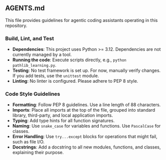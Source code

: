 ## AGENTS.md

This file provides guidelines for agentic coding assistants operating in this repository.

### Build, Lint, and Test

- **Dependencies**: This project uses Python >= 3.12. Dependencies are not currently managed by a tool.
- **Running the code**: Execute scripts directly, e.g., `python pathlib_learning.py`.
- **Testing**: No test framework is set up. For now, manually verify changes. If you add tests, use the `unittest` module.
- **Linting**: No linter is configured. Please adhere to PEP 8 style.

### Code Style Guidelines

- **Formatting**: Follow PEP 8 guidelines. Use a line length of 88 characters.
- **Imports**: Place all imports at the top of the file, grouped into standard library, third-party, and local application imports.
- **Typing**: Add type hints for all function signatures.
- **Naming**: Use `snake_case` for variables and functions. Use `PascalCase` for classes.
- **Error Handling**: Use `try...except` blocks for operations that might fail, such as file I/O.
- **Docstrings**: Add a docstring to all new modules, functions, and classes, explaining their purpose.
